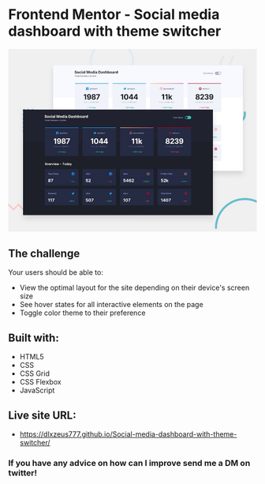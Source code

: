 # Frontend Mentor - Social media dashboard with theme switcher

![Design preview for the Social media dashboard with theme switcher coding challenge](./design/desktop-preview.jpg)


## The challenge

Your users should be able to:

- View the optimal layout for the site depending on their device's screen size
- See hover states for all interactive elements on the page
- Toggle color theme to their preference

## Built with:

- HTML5
- CSS
- CSS Grid
- CSS Flexbox
- JavaScript

## Live site URL:

- https://dlxzeus777.github.io/Social-media-dashboard-with-theme-switcher/

### If you have any advice on how can I improve send me a DM on twitter!

